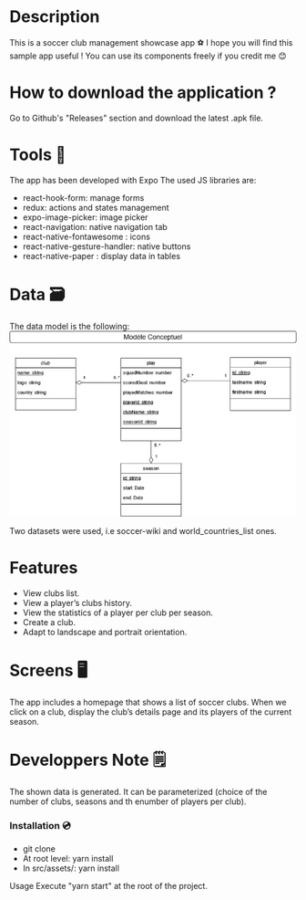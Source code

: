 # Description
This is a soccer club management showcase app ⚽
I hope you will find this sample app useful ! You can use its components freely if you credit me 😊


# How to download the application ?
Go to Github's "Releases" section and download the latest .apk file.

# Tools 🔧
The app has been developed with Expo
The used JS libraries are:
- react-hook-form: manage forms
- redux: actions and states management
- expo-image-picker: image picker
- react-navigation: native navigation tab
- react-native-fontawesome : icons
- react-native-gesture-handler: native buttons 
- react-native-paper : display data in tables

# Data 🗃️
The data model is the following:
![Alt text](documentation/uml-sportyma-eval.drawio.png?raw=true "Data model")

Two datasets were used, i.e soccer-wiki and world_countries_list ones.

# Features
- View clubs list.
- View a player’s clubs history.
- View the statistics of a player per club per season.
- Create a club.
- Adapt to landscape and portrait orientation.

# Screens 🖥️
The app includes a homepage that shows a list of soccer clubs.
When we click on a club, display the club’s details page and its players of the current season.

# Developpers Note 🗒️
The shown data is generated. It can be parameterized (choice of the number of clubs, seasons and th enumber of players per club).

### Installation 💿
* git clone 
* At root level: yarn install 
* In src/assets/: yarn install

Usage
Execute "yarn start" at the root of the project.

